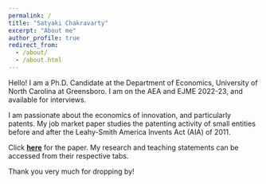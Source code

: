 ```yaml
---
permalink: /
title: "Satyaki Chakravarty"
excerpt: "About me"
author_profile: true
redirect_from: 
  - /about/
  - /about.html
---
```


Hello! I am a Ph.D. Candidate at the Department of Economics, University of North Carolina at Greensboro. I am on the AEA and EJME 2022-23, and available for interviews.

I am passionate about the economics of innovation, and particularly patents. My job market paper studies the patenting activity of small entities before and after the Leahy-Smith America Invents Act (AIA) of 2011.

Click [**here**](https://satyaki4.github.io/files/JMP_satyaki.pdf) for the paper. My research and teaching statements can be accessed from their respective tabs.

Thank you very much for dropping by!